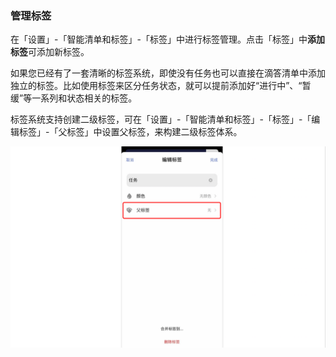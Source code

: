 ### 管理标签

在「设置」-「智能清单和标签」-「标签」中进行标签管理。点击「标签」中**添加标签**可添加新标签。

如果您已经有了一套清晰的标签系统，即使没有任务也可以直接在滴答清单中添加独立的标签。比如使用标签来区分任务状态，就可以提前添加好“进行中”、“暂缓”等一系列和状态相关的标签。

标签系统支持创建二级标签，可在「设置」-「智能清单和标签」-「标签」-「编辑标签」-「父标签」中设置父标签，来构建二级标签体系。

![](../../images/ios/88.png)







